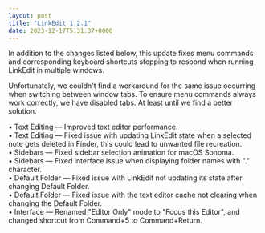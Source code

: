 ```yaml
---
layout: post
title: "LinkEdit 1.2.1"
date: 2023-12-17T5:31:37+0000
---
```


In addition to the changes listed below, this update fixes menu commands and corresponding keyboard shortcuts stopping to respond when running LinkEdit in multiple windows. 

Unfortunately, we couldn't find a workaround for the same issue occurring when switching between window tabs. To ensure menu commands always work correctly, we have disabled tabs. At least until we find a better solution.

• Text Editing — Improved text editor performance.  
• Text Editing — Fixed issue with updating LinkEdit state when a selected note gets deleted in Finder, this could lead to unwanted file recreation.  
• Sidebars — Fixed sidebar selection animation for macOS Sonoma.  
• Sidebars — Fixed interface issue when displaying folder names with "." character.  
• Default Folder — Fixed issue with LinkEdit not updating its state after changing Default Folder.  
• Default Folder — Fixed issue with the text editor cache not clearing when changing the Default Folder.  
• Interface — Renamed "Editor Only" mode to "Focus this Editor", and changed shortcut from Command+5 to Command+Return.  
